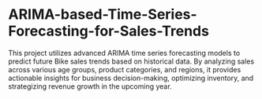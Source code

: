 # ARIMA-based-Time-Series-Forecasting-for-Sales-Trends
This project utilizes advanced ARIMA time series forecasting models to predict future Bike sales trends based on historical data. By analyzing sales across various age groups, product categories, and regions, it provides actionable insights for business decision-making, optimizing inventory, and strategizing revenue growth in the upcoming year.

